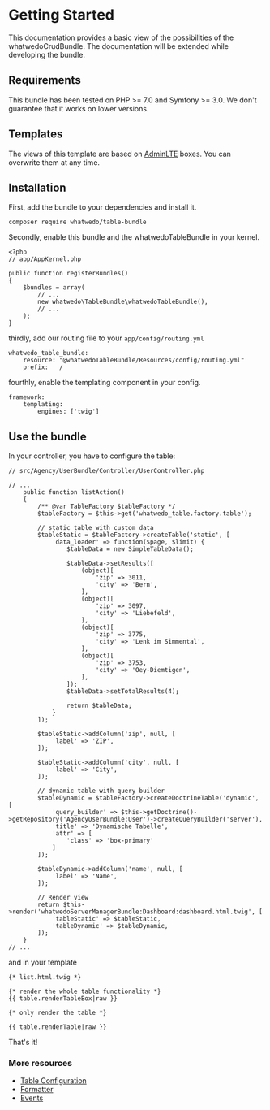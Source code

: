 # Getting Started

This documentation provides a basic view of the possibilities of the whatwedoCrudBundle. 
The documentation will be extended while developing the bundle.

## Requirements

This bundle has been tested on PHP >= 7.0 and Symfony >= 3.0. 
We don't guarantee that it works on lower versions.

## Templates

The views of this template are based on [AdminLTE](https://almsaeedstudio.com/) boxes. You can overwrite them at any time. 

## Installation

First, add the bundle to your dependencies and install it.

```
composer require whatwedo/table-bundle
```

Secondly, enable this bundle and the whatwedoTableBundle in your kernel.

```
<?php
// app/AppKernel.php

public function registerBundles()
{
    $bundles = array(
        // ...
        new whatwedo\TableBundle\whatwedoTableBundle(),
        // ...
    );
}
```

thirdly, add our routing file to your ```app/config/routing.yml```

```
whatwedo_table_bundle:
    resource: "@whatwedoTableBundle/Resources/config/routing.yml"
    prefix:   /
```

fourthly, enable the templating component in your config.
``` 
framework:
    templating:
        engines: ['twig']
```
## Use the bundle

In your controller, you have to configure the table:

```
// src/Agency/UserBundle/Controller/UserController.php

// ...
    public function listAction()
    {
        /** @var TableFactory $tableFactory */
        $tableFactory = $this->get('whatwedo_table.factory.table');
    
        // static table with custom data
        $tableStatic = $tableFactory->createTable('static', [
            'data_loader' => function($page, $limit) {
                $tableData = new SimpleTableData();
    
                $tableData->setResults([
                    (object)[
                        'zip' => 3011,
                        'city' => 'Bern',
                    ],
                    (object)[
                        'zip' => 3097,
                        'city' => 'Liebefeld',
                    ],
                    (object)[
                        'zip' => 3775,
                        'city' => 'Lenk im Simmental',
                    ],
                    (object)[
                        'zip' => 3753,
                        'city' => 'Oey-Diemtigen',
                    ],
                ]);
                $tableData->setTotalResults(4);
    
                return $tableData;
            }
        ]);
    
        $tableStatic->addColumn('zip', null, [
            'label' => 'ZIP',
        ]);
    
        $tableStatic->addColumn('city', null, [
            'label' => 'City',
        ]);
    
        // dynamic table with query builder
        $tableDynamic = $tableFactory->createDoctrineTable('dynamic', [
            'query_builder' => $this->getDoctrine()->getRepository('AgencyUserBundle:User')->createQueryBuilder('server'),
            'title' => 'Dynamische Tabelle',
            'attr' => [
                'class' => 'box-primary'
            ]
        ]);
    
        $tableDynamic->addColumn('name', null, [
            'label' => 'Name',
        ]);
    
        // Render view
        return $this->render('whatwedoServerManagerBundle:Dashboard:dashboard.html.twig', [
            'tableStatic' => $tableStatic,
            'tableDynamic' => $tableDynamic,
        ]);
    }
// ...
```

and in your template

```
{* list.html.twig *}

{* render the whole table functionality *}
{{ table.renderTableBox|raw }}

{* only render the table *} 

{{ table.renderTable|raw }}
```

That's it!

### More resources

- [Table Configuration](table-configuration.md)
- [Formatter](formatter.md)
- [Events](events.md)
